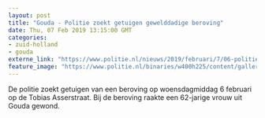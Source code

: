 ```yaml
---
layout: post
title: "Gouda - Politie zoekt getuigen gewelddadige beroving"
date: Thu, 07 Feb 2019 13:15:00 GMT
categories: 
- zuid-holland 
- gouda 
externe_link: "https://www.politie.nl/nieuws/2019/februari/7/06-politie-zoekt-getuigen-gewelddadige-beroving.html"
feature_image: "https://www.politie.nl/binaries/w400h225/content/gallery/politie/nieuws/2019/februari/06-dh/gouda-beroving-schweitzerplein.jpg"
---
```


De politie zoekt getuigen van een beroving op woensdagmiddag 6 februari op de Tobias Asserstraat. Bij de beroving raakte een 62-jarige vrouw uit Gouda gewond.
